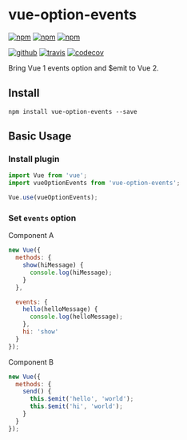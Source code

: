 # vue-option-events

[![npm][npm-version]][npm]
[![npm][npm-downloads]][npm]
[![npm][npm-license]][npm]

[![github][github-issues]][github]
[![travis][travis-build]][travis]
[![codecov][codecov-svg]][codecov]

Bring Vue 1 events option and $emit to Vue 2.

## Install

```
npm install vue-option-events --save
```

## Basic Usage

### Install plugin

```js
import Vue from 'vue';
import vueOptionEvents from 'vue-option-events';

Vue.use(vueOptionEvents);
```

### Set `events` option

Component A

```js
new Vue({
  methods: {
    show(hiMessage) {
      console.log(hiMessage);
    }
  },

  events: {
    hello(helloMessage) {
      console.log(helloMessage);
    },
    hi: 'show'
  }
});
```

Component B

```js
new Vue({
  methods: {
    send() {
      this.$emit('hello', 'world');
      this.$emit('hi', 'world');
    }
  }
});
```

[npm]: https://www.npmjs.com/package/vue-option-events
[npm-version]: https://img.shields.io/npm/v/vue-option-events.svg
[npm-downloads]: https://img.shields.io/npm/dt/vue-option-events.svg
[npm-license]: https://img.shields.io/npm/l/vue-option-events.svg
[github]: https://github.com/Cweili/vue-option-events
[github-issues]: https://img.shields.io/github/issues/Cweili/vue-option-events.svg
[travis]: https://travis-ci.org/Cweili/vue-option-events
[travis-build]: https://img.shields.io/travis/Cweili/vue-option-events.svg
[codecov]: https://codecov.io/gh/Cweili/vue-option-events
[codecov-svg]: https://img.shields.io/codecov/c/github/Cweili/vue-option-events.svg
